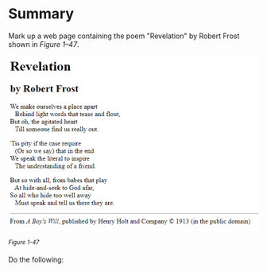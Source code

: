 # Summary

Mark up a web page containing the poem "Revelation" by Robert Frost shown in _Figure 1–47_.

![A screenshot of webpage displays a poem titled, Revelation, by Robert Frost. The poem has three stanzas and the alternating lines within the stanzas are indented. A horizontal rule is shown at the bottom, below which a statement is given.](../assets/PRMQeoUSAO4QypTWD2b4.png)

<sup>_Figure 1-47_</sup>

Do the following:
